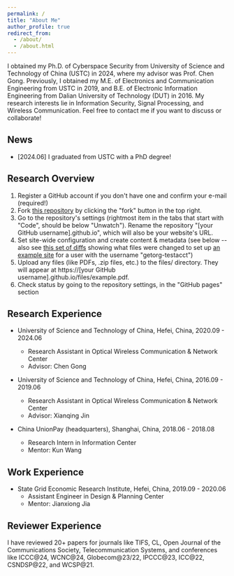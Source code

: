 ```yaml
---
permalink: /
title: "About Me"
author_profile: true
redirect_from: 
  - /about/
  - /about.html
---
```


I obtained my Ph.D. of Cyberspace Security  from University of Science and Technology of China (USTC) in 2024, where my advisor was Prof. Chen Gong. Previously, I obtained my M.E. of Electronics and Communication Engineering from USTC  in 2019, and B.E. of Electronic Information Engineering from Dalian University of Technology (DUT) in 2016. My research interests lie in Information Security, Signal Processing, and Wireless Communication.  Feel free to contact me if you want to discuss or collaborate!


News
------

* [2024.06] I graduated from USTC with a PhD degree!


Research Overview
------
1. Register a GitHub account if you don't have one and confirm your e-mail (required!)
1. Fork [this repository](https://github.com/academicpages/academicpages.github.io) by clicking the "fork" button in the top right. 
1. Go to the repository's settings (rightmost item in the tabs that start with "Code", should be below "Unwatch"). Rename the repository "[your GitHub username].github.io", which will also be your website's URL.
1. Set site-wide configuration and create content & metadata (see below -- also see [this set of diffs](http://archive.is/3TPas) showing what files were changed to set up [an example site](https://getorg-testacct.github.io) for a user with the username "getorg-testacct")
1. Upload any files (like PDFs, .zip files, etc.) to the files/ directory. They will appear at https://[your GitHub username].github.io/files/example.pdf.  
1. Check status by going to the repository settings, in the "GitHub pages" section

Research Experience
------
- University of Science and Technology of China, Hefei, China, 2020.09 - 2024.06
  - Research Assistant in Optical Wireless Communication & Network Center
  - Advisor: Chen Gong

- University of Science and Technology of China, Hefei, China, 2016.09 - 2019.06
  - Research Assistant in Optical Wireless Communication & Network Center
  - Advisor: Xianqing Jin
 
- China UnionPay (headquarters), Shanghai, China, 2018.06 - 2018.08
  - Research Intern in Information Center
  - Mentor: Kun Wang

Work Experience
------
- State Grid Economic Research Institute, Hefei, China, 2019.09 - 2020.06
  - Assistant Engineer in Design & Planning Center
  - Mentor: Jianxiong Jia

Reviewer Experience
------
I have reviewed 20+ papers for journals like TIFS, CL, Open Journal of the Communications Society, Telecommunication Systems, and  conferences like 
ICCC@24, WCNC@24, Globecom@23/22, IPCCC@23, ICC@22, CSNDSP@22, and WCSP@21.

